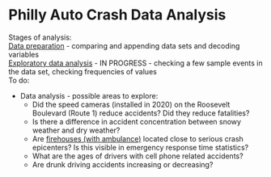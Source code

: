 # Philly Auto Crash Data Analysis

Stages of analysis:\
[Data preparation](https://github.com/datadan0/phila-auto-crash/blob/main/01_phila_crashes_data_prep.ipynb) - comparing and appending data sets and decoding variables\
[Exploratory data analysis](https://github.com/datadan0/phila-auto-crash/blob/main/02_explore_data.ipynb) - IN PROGRESS - checking a few sample events in the data set, checking frequencies of values\
To do:
- Data analysis - possible areas to explore:
  - Did the speed cameras (installed in 2020) on the Roosevelt Boulevard (Route 1) reduce accidents?  Did they reduce fatalities?
  - Is there a difference in accident concentration between snowy weather and dry weather?
  - Are [firehouses (with ambulance)](https://www.phila.gov/services/safety-emergency-preparedness/fire-safety/find-a-fire-station/) located close to serious crash epicenters?  Is this visible in emergency response time statistics?
  - What are the ages of drivers with cell phone related accidents?
  - Are drunk driving accidents increasing or decreasing?
